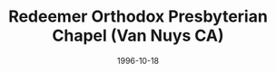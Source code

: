 ---
date: &id001 1996-10-18
end_date: null
location:
  address: null
  city: Van Nuys
  state: CA
minister:
- end: 2003-01-01
  name: C. Lee Irons
  start: 1998-01-01
  type: Evangelist
ministers:
- C. Lee Irons
name: Redeemer Orthodox Presbyterian Chapel
names:
- end: 2003-10-26
  name: Redeemer Orthodox Presbyterian Chapel
  start: 1996-10-18
origination_date: *id001
raw_data: "AR Van Nuys\n\nRedeemer Orthodox Presbyterian Chapel (October 18, 1996\u2013\
  October 26, 2003)\nEvangelist: C. Lee Irons, 1998\u20132003"
received_from: null
states:
- CA
status:
  active: false
  end_date: 2003-10-26
  reason: null
  received_from: null
  withdrawal_to: null
title: Redeemer Orthodox Presbyterian Chapel (Van Nuys CA)
year_established:
- 1996

---